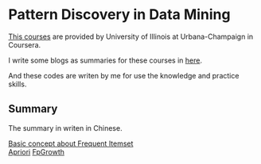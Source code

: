 Pattern Discovery in Data Mining
====

[This courses](https://www.coursera.org/learn/data-patterns/home) are provided by University of Illinois at Urbana-Champaign in Coursera.  

I write some blogs as summaries for these courses in [here](http://blog.csdn.net/u013007900/article/details/54743395).  

And these codes are writen by me for use the knowledge and practice skills.  

Summary
---
The summary in writen in Chinese.  

[Basic concept about Frequent Itemset](http://blog.csdn.net/u013007900/article/details/54743395)  
[Apriori](http://blog.csdn.net/u013007900/article/details/54755273)
[FpGrowth](http://blog.csdn.net/u013007900/article/details/54808006)